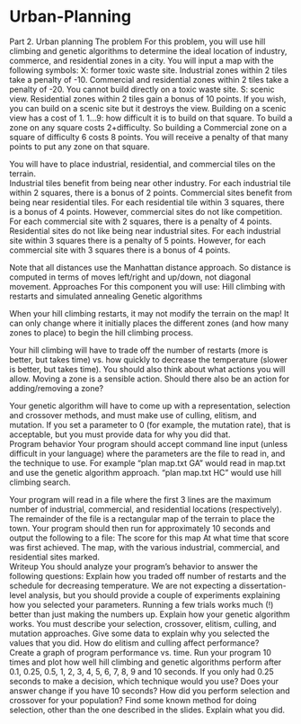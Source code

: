 # Urban-Planning
Part 2.  Urban planning
The problem
For this problem, you will use hill climbing and genetic algorithms to determine the ideal location of industry, commerce, and residential zones in a city.  You will input a map with the following symbols:
X:  former toxic waste site.  Industrial zones within 2 tiles take a penalty of -10.  Commercial and residential zones within 2 tiles take a penalty of -20.  You cannot build directly on a toxic waste site.
S:  scenic view.  Residential zones within 2 tiles gain a bonus of 10 points.  If you wish, you can build on a scenic site but it destroys the view.  Building on a scenic view has a cost of 1.
1...9:  how difficult it is to build on that square.  To build a zone on any square costs 2+difficulty.  So building a Commercial zone on a square of difficulty 6 costs 8 points.  You will receive a penalty of that many points to put any zone on that square.  

You will have to place industrial, residential, and commercial tiles on the terrain.  
Industrial tiles benefit from being near other industry.  For each industrial tile within 2 squares, there is a bonus of 2 points.
Commercial sites benefit from being near residential tiles.  For each residential tile within 3 squares, there is a bonus of 4 points.  However, commercial sites do not like competition.  For each commercial site with 2 squares, there is a penalty of 4 points.
Residential sites do not like being near industrial sites.  For each industrial site within 3 squares there is a penalty of 5 points.  However, for each commercial site with 3 squares there is a bonus of 4 points.

Note that all distances use the Manhattan distance approach.  So distance is computed in terms of moves left/right and up/down, not diagonal movement.
Approaches
For this component you will use:
Hill climbing with restarts and simulated annealing
Genetic algorithms 

When your hill climbing restarts, it may not modify the terrain on the map!  It can only change where it initially places the different zones (and how many zones to place) to begin the hill climbing process.  

Your hill climbing will have to trade off the number of restarts (more is better, but takes time) vs. how quickly to decrease the temperature (slower is better, but takes time).  You should also think about what actions you will allow.  Moving a zone is a sensible action.  Should there also be an action for adding/removing a zone? 

Your genetic algorithm will have to come up with a representation, selection and crossover methods, and must make use of culling, elitism, and mutation.  If you set a parameter to 0 (for example, the mutation rate), that is acceptable, but you must provide data for why you did that.  
Program behavior
Your program should accept command line input (unless difficult in your language) where the parameters are the file to read in, and the technique to use.  For example “plan map.txt GA” would read in map.txt and use the genetic algorithm approach.  “plan map.txt HC” would use hill climbing search.

Your program will read in a file where the first 3 lines are the maximum number of industrial, commercial, and residential locations (respectively).  The remainder of the file is a rectangular map of the terrain to place the town.  Your program should then run for approximately 10 seconds and output the following to a file:
The score for this map
At what time that score was first achieved.
The map, with the various industrial, commercial, and residential sites marked.  
Writeup
You should analyze your program’s behavior to answer the following questions:
Explain how you traded off number of restarts and the schedule for decreasing temperature.  We are not expecting a dissertation-level analysis, but you should provide a couple of experiments explaining how you selected your parameters.  Running a few trials works much (!) better than just making the numbers up.
Explain how your genetic algorithm works.  You must describe your selection, crossover, elitism, culling, and mutation approaches.  Give some data to explain why you selected the values that you did.  How do elitism and culling affect performance?  
Create a graph of program performance vs. time.  Run your program 10 times and plot how well hill climbing and genetic algorithms perform after 0.1, 0.25, 0.5, 1, 2, 3, 4, 5, 6, 7, 8, 9 and 10 seconds.  If you only had 0.25 seconds to make a decision, which technique would you use?  Does your answer change if you have 10 seconds? 
How did you perform selection and crossover for your population?  Find some known method for doing selection, other than the one described in the slides.  Explain what you did.  
